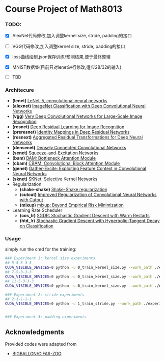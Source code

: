 # Course Project of Math8013


### TODO:

- [x] AlexNet代码修改,加入调整kernel size, stride, padding的接口
- [ ] VGG代码修改,加入调整kernel size, stride, padding的接口
- [x] loss曲线绘制,json保存训练/预测结果,便于最终整理
- [x] MNIST数据集(目前只对lenet进行修改,适应28/32的输入)
- [ ] TBD
 

### Architecure
  - **(lenet)** [LeNet-5, convolutional neural networks](http://yann.lecun.com/exdb/lenet/)
  - **(alexnet)** [ImageNet Classification with Deep Convolutional Neural Networks](https://papers.nips.cc/paper/4824-imagenet-classification-with-deep-convolutional-neural-networks)
  - **(vgg)** [Very Deep Convolutional Networks for Large-Scale Image Recognition](https://arxiv.org/abs/1409.1556)
  - **(resnet)** [Deep Residual Learning for Image Recognition](https://arxiv.org/abs/1512.03385)
  - **(preresnet)** [Identity Mappings in Deep Residual Networks](https://arxiv.org/abs/1603.05027)
  - **(resnext)** [Aggregated Residual Transformations for Deep Neural Networks](https://arxiv.org/abs/1611.05431)
  - **(densenet)** [Densely Connected Convolutional Networks](https://arxiv.org/abs/1608.06993)
  - **(senet)** [Squeeze-and-Excitation Networks](https://arxiv.org/abs/1709.01507)
  - **(bam)** [BAM: Bottleneck Attention Module](https://arxiv.org/abs/1807.06514)
  - **(cbam)** [CBAM: Convolutional Block Attention Module](https://arxiv.org/abs/1807.06521)
  - **(genet)** [Gather-Excite: Exploiting Feature Context in Convolutional Neural Networks](https://arxiv.org/abs/1810.12348)
  - **(sknet)** [SKNet: Selective Kernel Networks](https://arxiv.org/abs/1903.06586)
- Regularization
  - **(shake-shake)** [Shake-Shake regularization](https://arxiv.org/abs/1705.07485)
  - **(cutout)** [Improved Regularization of Convolutional Neural Networks with Cutout](https://arxiv.org/abs/1708.04552)
  - **(mixup)** [mixup: Beyond Empirical Risk Minimization](https://arxiv.org/abs/1710.09412)
- Learning Rate Scheduler
  - **(cos_lr)** [SGDR: Stochastic Gradient Descent with Warm Restarts](https://arxiv.org/abs/1608.03983)
  - **(htd_lr)** [Stochastic Gradient Descent with Hyperbolic-Tangent Decay on Classification](https://arxiv.org/abs/1806.01593)




### Usage 

simply run the cmd for the training:

```bash
### Experiment 1: kernel size experiments
## 5-5-3-3-3
CUDA_VISIBLE_DEVICES=0 python -u 0_train_kernel_size.py --work_path ./experiments/cifar10/0_kernel_size/alexnet/5-5-3-3-3
## 7-5-3-3-3
CUDA_VISIBLE_DEVICES=0 python -u 0_train_kernel_size.py --work_path ./experiments/cifar10/0_kernel_size/alexnet/7-5-3-3-3
## 11-5-3-3-3
CUDA_VISIBLE_DEVICES=0 python -u 0_train_kernel_size.py --work_path ./experiments/cifar10/0_kernel_size/alexnet/11-5-3-3-3

### Experiment 2: stride experiments
## 2-1-1-1-1
CUDA_VISIBLE_DEVICES=0 python -u 1_train_stride.py --work_path ./experiments/cifar10/1_stride/alexnet/2-1-1-1-1


### Experiment 3: padding experiments

``` 


## Acknowledgments

Provided codes were adapted from

- [BIGBALLON/CIFAR-ZOO](https://github.com/BIGBALLON/CIFAR-ZOO)
